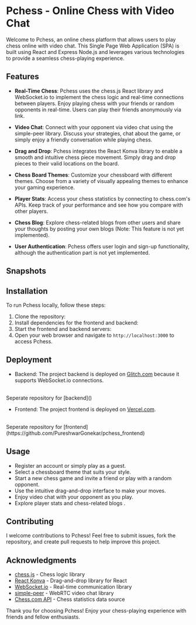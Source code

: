 # Pchess - Online Chess with Video Chat

Welcome to Pchess, an online chess platform that allows users to play chess online with video chat. This Single Page Web Application (SPA) is built using React and Express Node.js and leverages various technologies to provide a seamless chess-playing experience.


## Features

- **Real-Time Chess**: Pchess uses the chess.js React library and WebSocket.io to implement the chess logic and real-time connections between players. Enjoy playing chess with your friends or random opponents in real-time. Users can play their friends anonymously via link.

- **Video Chat**: Connect with your opponent via video chat using the simple-peer library. Discuss your strategies, chat about the game, or simply enjoy a friendly conversation while playing chess.

- **Drag and Drop**: Pchess integrates the React Konva library to enable a smooth and intuitive chess piece movement. Simply drag and drop pieces to their valid locations on the board.

- **Chess Board Themes**: Customize your chessboard with different themes. Choose from a variety of visually appealing themes to enhance your gaming experience.

- **Player Stats**: Access your chess statistics by connecting to chess.com's APIs. Keep track of your performance and see how you compare with other players.

- **Chess Blog**: Explore chess-related blogs from other users and share your thoughts by posting your own blogs (Note: This feature is not yet implemented).

- **User Authentication**: Pchess offers user login and sign-up functionality, although the authentication part is not yet implemented.

## Snapshots


## Installation

To run Pchess locally, follow these steps:

1. Clone the repository:
2. Install dependencies for the frontend and backend:
3. Start the frontend and backend servers:
4. Open your web browser and navigate to `http://localhost:3000` to access Pchess.

## Deployment

- Backend: The project backend is deployed on [Glitch.com](https://glitch.com/) because it supports WebSocket.io connections.
<br>
Seperate repository for [backend]()

- Frontend: The project frontend is deployed on [Vercel.com](https://vercel.com/).
<br>
Seperate repository for [frontend](https://github.com/PureshwarGonekar/pchess_frontend)

## Usage

- Register an account or simply play as a guest.
- Select a chessboard theme that suits your style.
- Start a new chess game and invite a friend or play with a random opponent.
- Use the intuitive drag-and-drop interface to make your moves.
- Enjoy video chat with your opponent as you play.
- Explore player stats and chess-related blogs .

## Contributing

I welcome contributions to Pchess! Feel free to submit issues, fork the repository, and create pull requests to help improve this project.



## Acknowledgments

- [chess.js](https://github.com/jhlywa/chess.js) - Chess logic library
- [React Konva](https://konvajs.org/) - Drag-and-drop library for React
- [WebSocket.io](https://socket.io/) - Real-time communication library
- [simple-peer](https://github.com/feross/simple-peer) - WebRTC video chat library
- [Chess.com API](https://www.chess.com/news/view/published-data-api) - Chess statistics data source

Thank you for choosing Pchess! Enjoy your chess-playing experience with friends and fellow enthusiasts.
